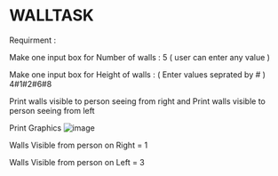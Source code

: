 # WALLTASK

Requirment :

Make one input box for Number of walls : 5 ( user can enter any value )

Make one input box for Height of walls : ( Enter values seprated by # ) 4#1#2#6#8

Print walls visible to person seeing from right
and
Print walls visible to person seeing from left



Print Graphics 
![image](https://github.com/user-attachments/assets/3d833850-e1b6-4856-bad0-f50ac6a65370)


Walls Visible from person on Right = 1

Walls Visible from person on Left = 3
